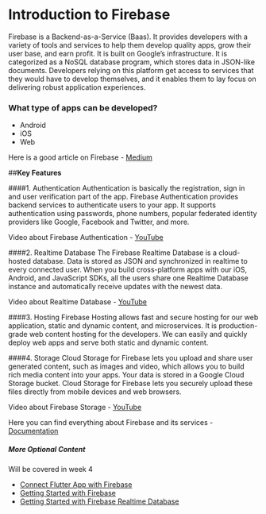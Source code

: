 # **Introduction to Firebase**
Firebase is a Backend-as-a-Service (Baas). It provides developers with a variety of tools and services to help them develop quality apps, grow their user base, and earn profit. It is built on Google’s infrastructure.
It is categorized as a NoSQL database program, which stores data in JSON-like documents.
Developers relying on this platform get access to services that they would have to develop themselves, and it enables them to lay focus on delivering robust application experiences.

### What type of apps can be developed?
* Android
* iOS
* Web

Here is a good article on Firebase - [Medium](https://medium.com/firebase-developers/what-is-firebase-the-complete-story-abridged-bcc730c5f2c0)

##**Key Features**

####1. Authentication
Authentication is basically the registration, sign in and user verification part of the app.
Firebase Authentication provides backend services to authenticate users to your app. It supports authentication using passwords, phone numbers, popular federated identity providers like Google, Facebook and Twitter, and more.

Video about Firebase Authentication - [YouTube](https://www.youtube.com/watch?time_continue=1&v=8sGY55yxicA&feature=emb_logo)

####2. Realtime Database
The Firebase Realtime Database is a cloud-hosted database. Data is stored as JSON and synchronized in realtime to every connected user. When you build cross-platform apps with our iOS, Android, and JavaScript SDKs, all the users share one Realtime Database instance and automatically receive updates with the newest data.

Video about Realtime Database - [YouTube](https://www.youtube.com/watch?v=U5aeM5dvUpA)

####3. Hosting
Firebase Hosting allows fast and secure hosting for our web application, static and dynamic content, and microservices. It is production-grade web content hosting for the developers. We can easily and quickly deploy web apps and serve both static and dynamic content.

####4. Storage
Cloud Storage for Firebase lets you upload and share user generated content, such as images and video, which allows you to build rich media content into your apps. Your data is stored in a Google Cloud Storage bucket. Cloud Storage for Firebase lets you securely upload these files directly from mobile devices and web browsers.

Video about Firebase Storage - [YouTube](https://www.youtube.com/watch?v=_tyjqozrEPY)

Here you can find everything about Firebase and its services - [Documentation](https://firebase.flutter.dev/)

##### More Optional Content
Will be covered in week 4

* [Connect Flutter App with Firebase](https://firebase.google.com/docs/flutter/setup?platform=ios)
* [Getting Started with Firebase](https://www.raywenderlich.com/7426050-firebase-tutorial-for-flutter-getting-started)
* [Getting Started with Firebase Realtime Database](https://medium.com/firebase-tips-tricks/how-to-use-firebase-realtime-database-with-flutter-ebd98aba2c91)
